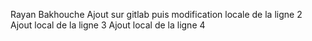 Rayan Bakhouche
Ajout sur gitlab puis modification locale de la ligne 2
Ajout local de la ligne 3
Ajout local de la ligne 4